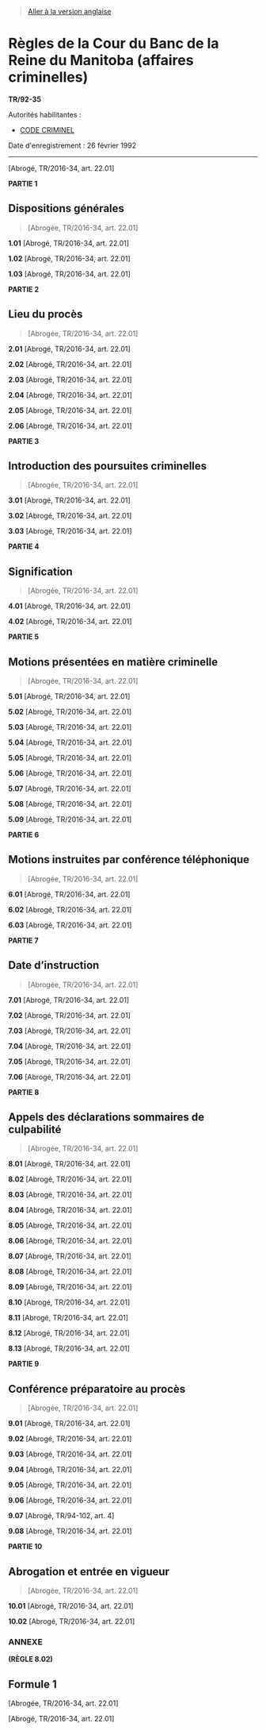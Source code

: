 > [Aller à la version anglaise](/en/Regulations/Statutory%20Instruments/92/35.md)

# Règles de la Cour du Banc de la Reine du Manitoba (affaires criminelles)

**TR/92-35**

Autorités habilitantes : 
- [CODE CRIMINEL](/fr/Lois/Lois%20révisées%20du%20Canada/C/C-46.md)

Date d'enregistrement : 26 février 1992

----------


[Abrogé, TR/2016-34, art. 22.01]



**PARTIE 1** 
## Dispositions générales
> [Abrogée, TR/2016-34, art. 22.01]



**1.01** [Abrogé, TR/2016-34, art. 22.01]



**1.02** [Abrogé, TR/2016-34, art. 22.01]



**1.03** [Abrogé, TR/2016-34, art. 22.01]




**PARTIE 2** 
## Lieu du procès
> [Abrogée, TR/2016-34, art. 22.01]



**2.01** [Abrogé, TR/2016-34, art. 22.01]



**2.02** [Abrogé, TR/2016-34, art. 22.01]



**2.03** [Abrogé, TR/2016-34, art. 22.01]



**2.04** [Abrogé, TR/2016-34, art. 22.01]



**2.05** [Abrogé, TR/2016-34, art. 22.01]



**2.06** [Abrogé, TR/2016-34, art. 22.01]




**PARTIE 3** 
## Introduction des poursuites criminelles
> [Abrogée, TR/2016-34, art. 22.01]



**3.01** [Abrogé, TR/2016-34, art. 22.01]



**3.02** [Abrogé, TR/2016-34, art. 22.01]



**3.03** [Abrogé, TR/2016-34, art. 22.01]




**PARTIE 4** 
## Signification
> [Abrogée, TR/2016-34, art. 22.01]



**4.01** [Abrogé, TR/2016-34, art. 22.01]



**4.02** [Abrogé, TR/2016-34, art. 22.01]




**PARTIE 5** 
## Motions présentées en matière criminelle
> [Abrogée, TR/2016-34, art. 22.01]



**5.01** [Abrogé, TR/2016-34, art. 22.01]



**5.02** [Abrogé, TR/2016-34, art. 22.01]



**5.03** [Abrogé, TR/2016-34, art. 22.01]



**5.04** [Abrogé, TR/2016-34, art. 22.01]



**5.05** [Abrogé, TR/2016-34, art. 22.01]



**5.06** [Abrogé, TR/2016-34, art. 22.01]



**5.07** [Abrogé, TR/2016-34, art. 22.01]



**5.08** [Abrogé, TR/2016-34, art. 22.01]



**5.09** [Abrogé, TR/2016-34, art. 22.01]




**PARTIE 6** 
## Motions instruites par conférence téléphonique
> [Abrogée, TR/2016-34, art. 22.01]



**6.01** [Abrogé, TR/2016-34, art. 22.01]



**6.02** [Abrogé, TR/2016-34, art. 22.01]



**6.03** [Abrogé, TR/2016-34, art. 22.01]




**PARTIE 7** 
## Date d’instruction
> [Abrogée, TR/2016-34, art. 22.01]



**7.01** [Abrogé, TR/2016-34, art. 22.01]



**7.02** [Abrogé, TR/2016-34, art. 22.01]



**7.03** [Abrogé, TR/2016-34, art. 22.01]



**7.04** [Abrogé, TR/2016-34, art. 22.01]



**7.05** [Abrogé, TR/2016-34, art. 22.01]



**7.06** [Abrogé, TR/2016-34, art. 22.01]




**PARTIE 8** 
## Appels des déclarations sommaires de culpabilité
> [Abrogée, TR/2016-34, art. 22.01]



**8.01** [Abrogé, TR/2016-34, art. 22.01]



**8.02** [Abrogé, TR/2016-34, art. 22.01]



**8.03** [Abrogé, TR/2016-34, art. 22.01]



**8.04** [Abrogé, TR/2016-34, art. 22.01]



**8.05** [Abrogé, TR/2016-34, art. 22.01]



**8.06** [Abrogé, TR/2016-34, art. 22.01]



**8.07** [Abrogé, TR/2016-34, art. 22.01]



**8.08** [Abrogé, TR/2016-34, art. 22.01]



**8.09** [Abrogé, TR/2016-34, art. 22.01]



**8.10** [Abrogé, TR/2016-34, art. 22.01]



**8.11** [Abrogé, TR/2016-34, art. 22.01]



**8.12** [Abrogé, TR/2016-34, art. 22.01]



**8.13** [Abrogé, TR/2016-34, art. 22.01]




**PARTIE 9** 
## Conférence préparatoire au procès
> [Abrogée, TR/2016-34, art. 22.01]



**9.01** [Abrogé, TR/2016-34, art. 22.01]



**9.02** [Abrogé, TR/2016-34, art. 22.01]



**9.03** [Abrogé, TR/2016-34, art. 22.01]



**9.04** [Abrogé, TR/2016-34, art. 22.01]



**9.05** [Abrogé, TR/2016-34, art. 22.01]



**9.06** [Abrogé, TR/2016-34, art. 22.01]



**9.07** [Abrogé, TR/94-102, art. 4]



**9.08** [Abrogé, TR/2016-34, art. 22.01]




**PARTIE 10** 
## Abrogation et entrée en vigueur
> [Abrogée, TR/2016-34, art. 22.01]



**10.01** [Abrogé, TR/2016-34, art. 22.01]



**10.02** [Abrogé, TR/2016-34, art. 22.01]




### **ANNEXE** 
**(RÈGLE 8.02)**
## Formule 1
[Abrogée, TR/2016-34, art. 22.01]


[Abrogé, TR/2016-34, art. 22.01]


